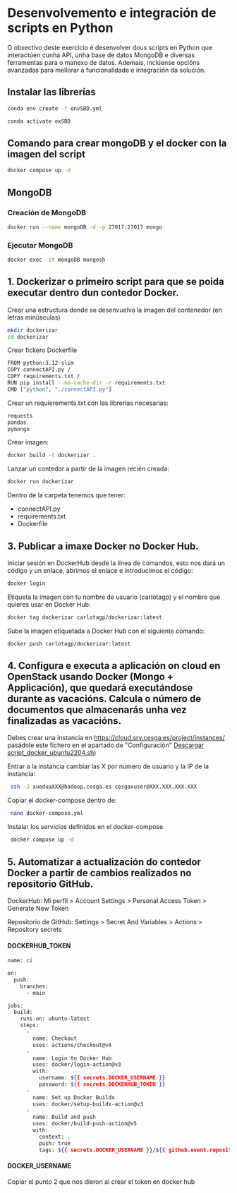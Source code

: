 # Desenvolvemento e integración de scripts en Python
O obxectivo deste exercicio é desenvolver dous scripts en Python que interactúen cunha API, unha base de datos MongoDB e diversas ferramentas para o manexo de datos. Ademais, inclúense opcións avanzadas para mellorar a funcionalidade e integración da solución.

## Instalar las librerías
```bash
conda env create -f envSBD.yml
````
```bash
conda activate exSBD
````

## Comando para crear mongoDB y el docker con la imagen del script
```bash
docker compose up -d
````
## MongoDB

### Creación de MongoDB
```bash
docker run --name mongoDB -d -p 27017:27017 mongo
````
### Ejecutar MongoDB
```bash
docker exec -it mongoDB mongosh
````

## 1.	Dockerizar o primeiro script para que se poida executar dentro dun contedor Docker.
Crear una estructura donde se desenvuelva la imagen del contenedor (en letras minúsculas)
```bash
mkdir dockerizar
cd dockerizar
````
Crear fickero Dockerfile
```bash
FROM python:3.12-slim
COPY connectAPI.py /
COPY requirements.txt /
RUN pip install --no-cache-dir -r requirements.txt
CMD ["python", "./connectAPI.py"]
````
Crear un requierements.txt con las librerias necesarias:
```bash
requests
pandas
pymongo
````
Crear imagen:
```bash
docker build -t dockerizar .
````
Lanzar un contedor a partir de la imagen recién creada:
```bash
docker run dockerizar
````

Dentro de la carpeta tenemos que tener:
-   connectAPI.py 
-   requirements.txt 
-   Dockerfile

## 3.	Publicar a imaxe Docker no Docker Hub.
Iniciar sesión en DockerHub desde la línea de comandos, esto nos dará un código y un enlace, abrimos el enlace e introducimos el código:
```bash
docker login
````

Etiqueta la imagen con tu nombre de usuario (carlotagp) y el nombre que quieres usar en Docker Hub:
```bash
docker tag dockerizar carlotagp/dockerizar:latest
````

Sube la imagen etiquetada a Docker Hub con el siguiente comando:
```bash
docker push carlotagp/dockerizar:latest
````

## 4.	Configura e executa a aplicación on cloud en OpenStack usando Docker (Mongo + Applicación), que quedará executándose durante as vacacións.  Calcula o número de documentos que almacenarás unha vez finalizadas as vacacións.
Debes crear una instancia en https://cloud.srv.cesga.es/project/instances/ pasádole este fichero en el apartado de "Configuración" [Descargar script_docker_ubuntu2204.sh](https://github.com/carlota111/eva_1_SBD/raw/refs/heads/main/Downloads/script_docker_ubuntu2204.sh))

Entrar a la instancia cambiar las X por numero de usuario y la IP de la instancia:
```bash
 ssh -J xueduaXXX@hadoop.cesga.es cesgaxuser@XXX.XXX.XXX.XXX
````
Copiar el docker-compose dentro de:
```bash
 nano docker-compose.yml
````
Instalar los servicios definidos en el docker-compose
```bash
 docker compose up -d
````

## 5.	Automatizar a actualización do contedor Docker a partir de cambios realizados no repositorio GitHub.
DockerHub: Mi perfil > Account Settings > Personal Access Token > Generate New Token

Repositorio de GitHub: Settings > Secret And Variables >  Actions > Repository secrets

#### DOCKERHUB_TOKEN
```bash
name: ci

on:
  push:
    branches:
      - main

jobs:
  build:
    runs-on: ubuntu-latest
    steps:
      -
        name: Checkout
        uses: actions/checkout@v4
      -
        name: Login to Docker Hub
        uses: docker/login-action@v3
        with:
          username: ${{ secrets.DOCKER_USERNAME }}
          password: ${{ secrets.DOCKERHUB_TOKEN }}
      -
        name: Set up Docker Buildx
        uses: docker/setup-buildx-action@v3
      -
        name: Build and push
        uses: docker/build-push-action@v5
        with:
          context: .
          push: true
          tags: ${{ secrets.DOCKER_USERNAME }}/${{ github.event.repository.name }}:latest
````
#### DOCKER_USERNAME 
Copiar el punto 2 que nos dieron al crear el token en docker hub
